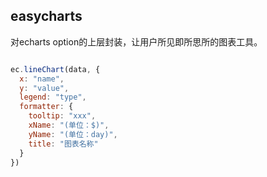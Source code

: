 ## easycharts

对echarts option的上层封装，让用户所见即所思所的图表工具。

```js

ec.lineChart(data, {
  x: "name",
  y: "value",
  legend: "type",
  formatter: {
    tooltip: "xxx",
    xName: "(单位：$)",
    yName: "(单位：day)",
    title: "图表名称"
  }
})

```